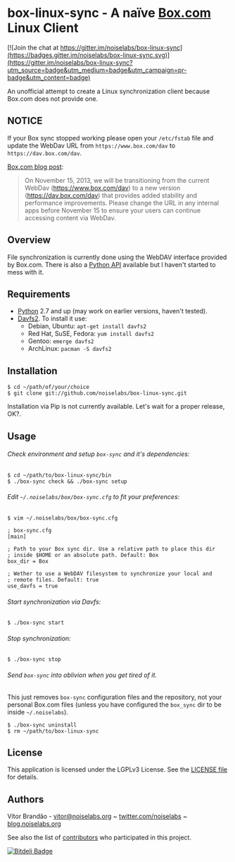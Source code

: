 box-linux-sync - A naïve [Box.com](http://box.com/) Linux Client
================================================================

[![Join the chat at https://gitter.im/noiselabs/box-linux-sync](https://badges.gitter.im/noiselabs/box-linux-sync.svg)](https://gitter.im/noiselabs/box-linux-sync?utm_source=badge&utm_medium=badge&utm_campaign=pr-badge&utm_content=badge)

An unofficial attempt to create a Linux synchronization client because Box.com does not provide one.

NOTICE
------

If your Box sync stopped working please open your `/etc/fstab` file and update the WebDav URL from `https://www.box.com/dav` to `https://dav.box.com/dav`.

[Box.com blog post](https://support.box.com/entries/28641946-Features-to-be-removed-in-Q4-2013):

> On November 15, 2013, we will be transitioning from the current WebDav (https://www.box.com/dav) to a new version (https://dav.box.com/dav) that provides added stability and performance improvements. Please change the URL in any internal apps before November 15 to ensure your users can continue accessing content via WebDav. 

Overview
--------

File synchronization is currently done using the WebDAV interface provided by Box.com. There is also a [Python API](https://github.com/box/box-python-sdk) available but I haven't started to mess with it.

Requirements
------------

* [Python](http://www.python.org/download/releases/) 2.7 and up (may work on earlier versions, haven't tested).
* [Davfs2](http://savannah.nongnu.org/projects/davfs2). To install it use:
    * Debian, Ubuntu: `apt-get install davfs2`
    * Red Hat, SuSE, Fedora: `yum install davfs2`
    * Gentoo: `emerge davfs2`
    * ArchLinux: `pacman -S davfs2`

Installation
------------

    $ cd ~/path/of/your/choice
    $ git clone git://github.com/noiselabs/box-linux-sync.git

Installation via Pip is not currently available. Let's wait for a proper release, OK?.

Usage
-----

###### Check environment and setup `box-sync` and it's dependencies:

    $ cd ~/path/to/box-linux-sync/bin
    $ ./box-sync check && ./box-sync setup

###### Edit `~/.noiselabs/box/box-sync.cfg` to fit your preferences:

    $ vim ~/.noiselabs/box/box-sync.cfg

    ; box-sync.cfg
    [main]

    ; Path to your Box sync dir. Use a relative path to place this dir
    ; inside $HOME or an absolute path. Default: Box
    box_dir = Box

    ; Wether to use a WebDAV filesystem to synchronize your local and
    ; remote files. Default: true
    use_davfs = true

###### Start synchronization via Davfs:

    $ ./box-sync start

###### Stop synchronization:

    $ ./box-sync stop

###### Send `box-sync` into oblivion when you get tired of it.

This just removes `box-sync` configuration files and the repository, not your personal Box.com files (unless you have configured the `box_sync` dir to be inside `~/.noiselabs`).

    $ ./box-sync uninstall
    $ rm ~/path/to/box-linux-sync

License
-------

This application is licensed under the LGPLv3 License. See the [LICENSE file](https://github.com/noiselabs/box-linux-sync/blob/master/LICENSE) for details.

Authors
-------

Vítor Brandão - <vitor@noiselabs.org> ~ [twitter.com/noiselabs](http://twitter.com/noiselabs) ~ [blog.noiselabs.org](http://blog.noiselabs.org)

See also the list of [contributors](https://github.com/noiselabs/box-linux-sync/contributors) who participated in this project.


[![Bitdeli Badge](https://d2weczhvl823v0.cloudfront.net/noiselabs/box-linux-sync/trend.png)](https://bitdeli.com/free "Bitdeli Badge")

